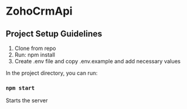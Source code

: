 # ZohoCrmApi

## Project Setup Guidelines

1.  Clone from repo
2.  Run: npm install
3.  Create .env file and copy .env.example and add necessary values

In the project directory, you can run:

### `npm start`

Starts the server
